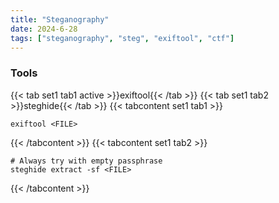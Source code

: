 ```yaml
---
title: "Steganography"
date: 2024-6-28
tags: ["steganography", "steg", "exiftool", "ctf"]
---
```


### Tools

{{< tab set1 tab1 active >}}exiftool{{< /tab >}}
{{< tab set1 tab2 >}}steghide{{< /tab >}}
{{< tabcontent set1 tab1 >}}

```console
exiftool <FILE>
```

{{< /tabcontent >}}
{{< tabcontent set1 tab2 >}}

```console
# Always try with empty passphrase
steghide extract -sf <FILE>
```

{{< /tabcontent >}}
